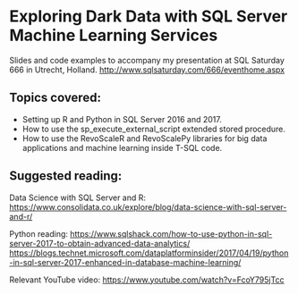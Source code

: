 # Exploring Dark Data with SQL Server Machine Learning Services
Slides and code examples to accompany my presentation at SQL Saturday 666 in Utrecht, Holland.
	http://www.sqlsaturday.com/666/eventhome.aspx

## Topics covered:
- Setting up R and Python in SQL Server 2016 and 2017.
- How to use the sp_execute_external_script extended stored procedure.
- How to use the RevoScaleR and RevoScalePy libraries for big data applications and machine learning inside T-SQL code.

## Suggested reading:
Data Science with SQL Server and R: 
	https://www.consolidata.co.uk/explore/blog/data-science-with-sql-server-and-r/

Python reading:
	https://www.sqlshack.com/how-to-use-python-in-sql-server-2017-to-obtain-advanced-data-analytics/
	https://blogs.technet.microsoft.com/dataplatforminsider/2017/04/19/python-in-sql-server-2017-enhanced-in-database-machine-learning/

Relevant YouTube video:
	https://www.youtube.com/watch?v=FcoY795jTcc